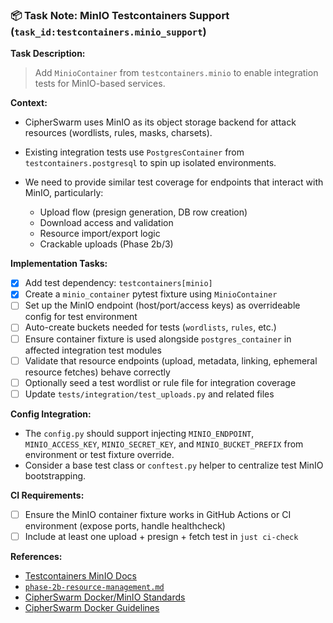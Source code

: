 ### 📦 Task Note: MinIO Testcontainers Support (`task_id:testcontainers.minio_support`)

**Task Description:**

> Add `MinioContainer` from `testcontainers.minio` to enable integration tests for MinIO-based services.

**Context:**

-   CipherSwarm uses MinIO as its object storage backend for attack resources (wordlists, rules, masks, charsets).
-   Existing integration tests use `PostgresContainer` from `testcontainers.postgresql` to spin up isolated environments.
-   We need to provide similar test coverage for endpoints that interact with MinIO, particularly:

    -   Upload flow (presign generation, DB row creation)
    -   Download access and validation
    -   Resource import/export logic
    -   Crackable uploads (Phase 2b/3)

**Implementation Tasks:**

-   [x] Add test dependency: `testcontainers[minio]`
-   [x] Create a `minio_container` pytest fixture using `MinioContainer`
-   [ ] Set up the MinIO endpoint (host/port/access keys) as overrideable config for test environment
-   [ ] Auto-create buckets needed for tests (`wordlists`, `rules`, etc.)
-   [ ] Ensure container fixture is used alongside `postgres_container` in affected integration test modules
-   [ ] Validate that resource endpoints (upload, metadata, linking, ephemeral resource fetches) behave correctly
-   [ ] Optionally seed a test wordlist or rule file for integration coverage
-   [ ] Update `tests/integration/test_uploads.py` and related files

**Config Integration:**

-   The `config.py` should support injecting `MINIO_ENDPOINT`, `MINIO_ACCESS_KEY`, `MINIO_SECRET_KEY`, and `MINIO_BUCKET_PREFIX` from environment or test fixture override.
-   Consider a base test class or `conftest.py` helper to centralize test MinIO bootstrapping.

**CI Requirements:**

-   [ ] Ensure the MinIO container fixture works in GitHub Actions or CI environment (expose ports, handle healthcheck)
-   [ ] Include at least one upload + presign + fetch test in `just ci-check`

**References:**

-   [Testcontainers MinIO Docs](https://testcontainers-python.readthedocs.io/en/latest/modules/minio/README.html)
-   [`phase-2b-resource-management.md`](../phase-2b-resource-management.md)
-   [CipherSwarm Docker/MinIO Standards](.cursor/rules/architecture/core-concepts.mdc)
-   [CipherSwarm Docker Guidelines](.cursor/rules/architecture/docker-guidelines.mdc)
